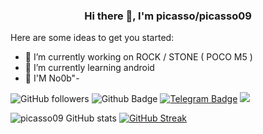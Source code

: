 <h3 align="center"> Hi there 👋, I'm picasso/picasso09 </h3>

Here are some ideas to get you started:

- 🔭 I’m currently working on ROCK / STONE ( POCO M5 )
- 🌱 I’m currently learning android 
- 💬 I'M No0b"-
 
<img alt="GitHub followers" src="https://img.shields.io/github/followers/picasso09?style=social"> ![Github Badge](https://img.shields.io/badge/RzaIX-🤝partner-fff?logo=github)
[![Telegram Badge](https://img.shields.io/badge/Telegram-%40picassoඞ-9cf?logo=telegram)](https://t.me/picasso170606) ![](https://komarev.com/ghpvc/?username=picasso)

![picasso09 GitHub stats](https://github-readme-stats.vercel.app/api?username=picasso09&show_icons=true&theme=dracula)
[![GitHub Streak](https://github-readme-streak-stats.herokuapp.com/?user=picasso09&theme=dracula)](https://git.io/streak-stats)
